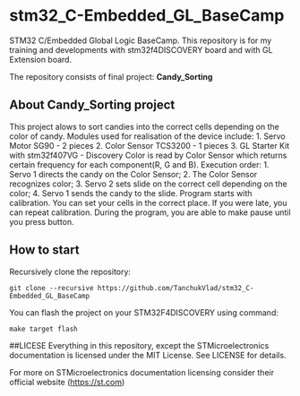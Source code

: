 # stm32_C-Embedded_GL_BaseCamp
STM32 C/Embedded Global Logic BaseCamp. 
This repository is for my training and developments with stm32f4DISCOVERY board and with GL Extension board.

The repository consists of final project: **Candy_Sorting**


## About Candy_Sorting project 
This project alows to sort candies into the correct cells depending on the color of candy.
Modules used for realisation of the device include:
     1. Servo Motor SG90 - 2 pieces
     2. Color Sensor TCS3200 - 1 pieces
     3. GL Starter Kit with stm32f407VG - Discovery
Color is read by Color Sensor which returns certain frequency for each
component(R, G and B).
Execution order:
     1. Servo 1 directs the candy on the Color Sensor;
     2. The Color Sensor recognizes color;
     3. Servo 2 sets slide on the correct cell depending on the color;
     4. Servo 1 sends the candy to the slide.
Program starts with calibration. You can set your cells in the correct place.
If you were late, you can repeat calibration.
During the program, you are able to make pause until you press button.


## How to start
Recursively clone the repository:
```
git clone --recursive https://github.com/TanchukVlad/stm32_C-Embedded_GL_BaseCamp
```
You can flash the project on your STM32F4DISCOVERY using command:
```
make target flash
```


##LICESE
Everything in this repository, except the STMicroelectronics documentation is licensed under the MIT License.
See LICENSE for details.

For more on STMicroelectronics documentation licensing consider their official website (https://st.com)




     
